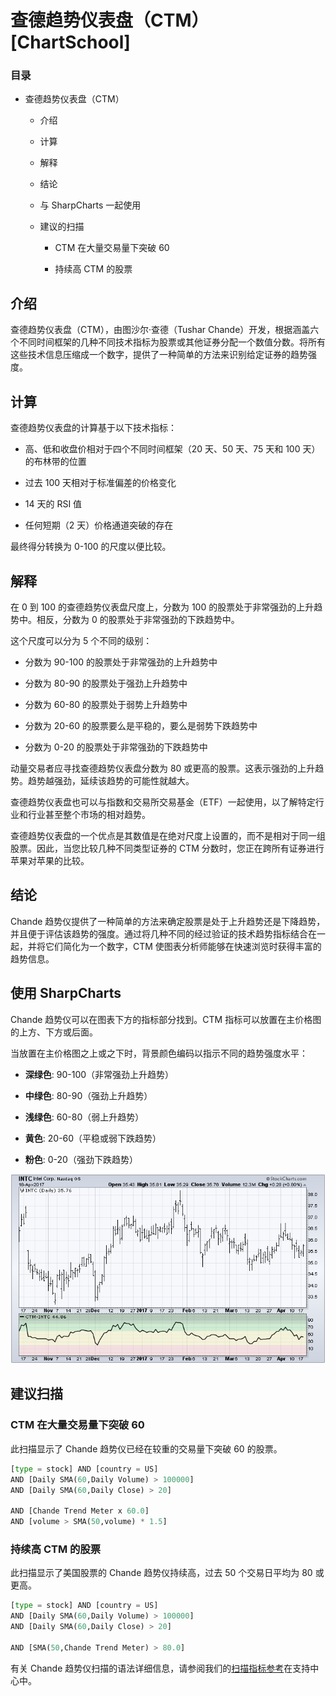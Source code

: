 # 查德趋势仪表盘（CTM）[ChartSchool]

### 目录

+   查德趋势仪表盘（CTM）

    +   介绍

    +   计算

    +   解释

    +   结论

    +   与 SharpCharts 一起使用

    +   建议的扫描

        +   CTM 在大量交易量下突破 60

        +   持续高 CTM 的股票

## 介绍

查德趋势仪表盘（CTM），由图沙尔·查德（Tushar Chande）开发，根据涵盖六个不同时间框架的几种不同技术指标为股票或其他证券分配一个数值分数。将所有这些技术信息压缩成一个数字，提供了一种简单的方法来识别给定证券的趋势强度。

## 计算

查德趋势仪表盘的计算基于以下技术指标：

+   高、低和收盘价相对于四个不同时间框架（20 天、50 天、75 天和 100 天）的布林带的位置

+   过去 100 天相对于标准偏差的价格变化

+   14 天的 RSI 值

+   任何短期（2 天）价格通道突破的存在

最终得分转换为 0-100 的尺度以便比较。

## 解释

在 0 到 100 的查德趋势仪表盘尺度上，分数为 100 的股票处于非常强劲的上升趋势中。相反，分数为 0 的股票处于非常强劲的下跌趋势中。

这个尺度可以分为 5 个不同的级别：

+   分数为 90-100 的股票处于非常强劲的上升趋势中

+   分数为 80-90 的股票处于强劲上升趋势中

+   分数为 60-80 的股票处于弱势上升趋势中

+   分数为 20-60 的股票要么是平稳的，要么是弱势下跌趋势中

+   分数为 0-20 的股票处于非常强劲的下跌趋势中

动量交易者应寻找查德趋势仪表盘分数为 80 或更高的股票。这表示强劲的上升趋势。趋势越强劲，延续该趋势的可能性就越大。

查德趋势仪表盘也可以与指数和交易所交易基金（ETF）一起使用，以了解特定行业和行业甚至整个市场的相对趋势。

查德趋势仪表盘的一个优点是其数值是在绝对尺度上设置的，而不是相对于同一组股票。因此，当您比较几种不同类型证券的 CTM 分数时，您正在跨所有证券进行苹果对苹果的比较。

## 结论

Chande 趋势仪提供了一种简单的方法来确定股票是处于上升趋势还是下降趋势，并且便于评估该趋势的强度。通过将几种不同的经过验证的技术趋势指标结合在一起，并将它们简化为一个数字，CTM 使图表分析师能够在快速浏览时获得丰富的趋势信息。

## 使用 SharpCharts

Chande 趋势仪可以在图表下方的指标部分找到。CTM 指标可以放置在主价格图的上方、下方或后面。

当放置在主价格图之上或之下时，背景颜色编码以指示不同的趋势强度水平：

+   **深绿色**: 90-100（非常强劲上升趋势）

+   **中绿色**: 80-90（强劲上升趋势）

+   **浅绿色**: 60-80（弱上升趋势）

+   **黄色**: 20-60（平稳或弱下跌趋势）

+   **粉色**: 0-20（强劲下跌趋势）

![](img/6c5b52684e5b20214e5ea35d2ff227cb.jpg)

## 建议扫描

### CTM 在大量交易量下突破 60

此扫描显示了 Chande 趋势仪已经在较重的交易量下突破 60 的股票。

```py
[type = stock] AND [country = US] 
AND [Daily SMA(60,Daily Volume) > 100000] 
AND [Daily SMA(60,Daily Close) > 20] 

AND [Chande Trend Meter x 60.0]
AND [volume > SMA(50,volume) * 1.5]
```

### 持续高 CTM 的股票

此扫描显示了美国股票的 Chande 趋势仪持续高，过去 50 个交易日平均为 80 或更高。

```py
[type = stock] AND [country = US] 
AND [Daily SMA(60,Daily Volume) > 100000] 
AND [Daily SMA(60,Daily Close) > 20] 

AND [SMA(50,Chande Trend Meter) > 80.0]
```

有关 Chande 趋势仪扫描的语法详细信息，请参阅我们的[扫描指标参考](http://stockcharts.com/docs/doku.php?id=scans:indicators#chande_trend_meter "http://stockcharts.com/docs/doku.php?id=scans:indicators#chande_trend_meter")在支持中心中。
